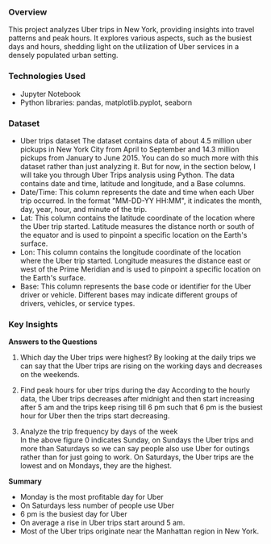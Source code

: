 ### Overview
This project analyzes Uber trips in New York, providing insights into travel patterns and peak hours. It explores various aspects, such as the busiest days and hours, shedding light on the utilization of Uber services in a densely populated urban setting.

### Technologies Used
- Jupyter Notebook
- Python libraries: pandas, matplotlib.pyplot, seaborn

### Dataset
- Uber trips dataset
The dataset contains data of about 4.5 million uber pickups in New York City from April to September and 14.3 million pickups from January to June 2015. You can do so much more with this dataset rather than just analyzing it. But for now, in the section below, I will take you through Uber Trips analysis using Python.
The data contains date and time, latitude and longitude, and a Base columns.
- Date/Time: This column represents the date and time when each Uber trip occurred. In the format "MM-DD-YY HH:MM", it indicates the month, day, year, hour, and minute of the trip.
- Lat: This column contains the latitude coordinate of the location where the Uber trip started. Latitude measures the distance north or south of the equator and is used to pinpoint a specific location on the Earth's surface.
- Lon: This column contains the longitude coordinate of the location where the Uber trip started. Longitude measures the distance east or west of the Prime Meridian and is used to pinpoint a specific location on the Earth's surface.
- Base: This column represents the base code or identifier for the Uber driver or vehicle. Different bases may indicate different groups of drivers, vehicles, or service types.

### Key Insights
**Answers to the Questions** 
1. Which day the Uber trips were highest?
    By looking at the daily trips we can say that the Uber trips are rising on the working days and decreases on the weekends.
    
2. Find peak hours for uber trips during the day
    According to the hourly data, the Uber trips decreases after midnight and then start increasing after 5 am and the trips keep rising till 6 pm such that 6 pm is the busiest hour for Uber then the trips start decreasing.
    
3. Analyze the trip frequency by days of the week    
    In the above figure 0 indicates Sunday, on Sundays the Uber trips and more than Saturdays so we can say people also use Uber for outings rather than for just going to work. On Saturdays, the Uber trips are the lowest and on Mondays, they are the highest.


**Summary**
- Monday is the most profitable day for Uber
- On Saturdays less number of people use Uber
- 6 pm is the busiest day for Uber
- On average a rise in Uber trips start around 5 am.
- Most of the Uber trips originate near the Manhattan region in New York.
